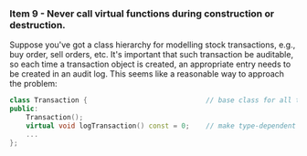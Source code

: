 ### Item 9 - Never call virtual functions during construction or destruction.
Suppose you've got a class hierarchy for modelling stock transactions, e.g., buy order, sell orders, etc. It's important that such transaction be auditable, so each time a transaction object is created, an appropriate entry needs to be created in an audit log. This seems like a reasonable way to approach the problem:
```C++
class Transaction {                             // base class for all transactions.
public:
    Transaction();
    virtual void logTransaction() const = 0;    // make type-dependent log entry
    ...
};
```
